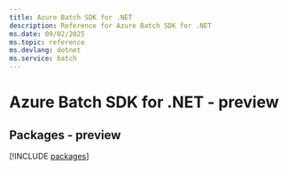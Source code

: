 ```yaml
---
title: Azure Batch SDK for .NET
description: Reference for Azure Batch SDK for .NET
ms.date: 09/02/2025
ms.topic: reference
ms.devlang: dotnet
ms.service: batch
---
```

# Azure Batch SDK for .NET - preview
## Packages - preview
[!INCLUDE [packages](batch-index.md)]